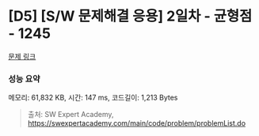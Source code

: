 # [D5] [S/W 문제해결 응용] 2일차 - 균형점 - 1245 

[문제 링크](https://swexpertacademy.com/main/code/problem/problemDetail.do?contestProbId=AV15MeBKAOgCFAYD) 

### 성능 요약

메모리: 61,832 KB, 시간: 147 ms, 코드길이: 1,213 Bytes



> 출처: SW Expert Academy, https://swexpertacademy.com/main/code/problem/problemList.do